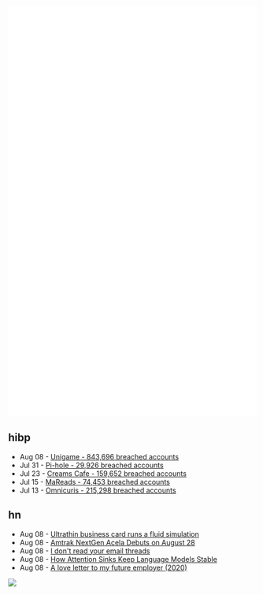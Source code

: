 ![Metrics](https://raw.githubusercontent.com/phixion/phixion/master/metrics.svg)

## hibp

<!--
for https://github.com/phixion/phixion/blob/main/.github/workflows/feeds.yml
-->
<!--START_SECTION:haveibeenpwnd-->
- Aug 08 - [Unigame - 843,696 breached accounts](https://haveibeenpwned.com/Breach/Unigame)
- Jul 31 - [Pi-hole - 29,926 breached accounts](https://haveibeenpwned.com/Breach/ThePi-Hole)
- Jul 23 - [Creams Cafe - 159,652 breached accounts](https://haveibeenpwned.com/Breach/CreamsCafe)
- Jul 15 - [MaReads - 74,453 breached accounts](https://haveibeenpwned.com/Breach/MaReads)
- Jul 13 - [Omnicuris - 215,298 breached accounts](https://haveibeenpwned.com/Breach/Omnicuris)
<!--END_SECTION:haveibeenpwnd-->

## hn

<!--
for https://github.com/phixion/phixion/blob/main/.github/workflows/feeds.yml
-->
<!--START_SECTION:hn-->
- Aug 08 - [Ultrathin business card runs a fluid simulation](https://github.com/Nicholas-L-Johnson/flip-card)
- Aug 08 - [Amtrak NextGen Acela Debuts on August 28](https://media.amtrak.com/2025/08/amtrak-nextgen-acela-debuts-on-august-28/)
- Aug 08 - [I don't read your email threads](https://loganmarek.com/i-dont-read-your-threads/)
- Aug 08 - [How Attention Sinks Keep Language Models Stable](https://hanlab.mit.edu/blog/streamingllm)
- Aug 08 - [A love letter to my future employer (2020)](https://catzkorn.dev/blog/love-letter/)
<!--END_SECTION:hn-->

<!--
for https://yhype.me
-->
![](https://hit.yhype.me/github/profile?user_id=13013670)
